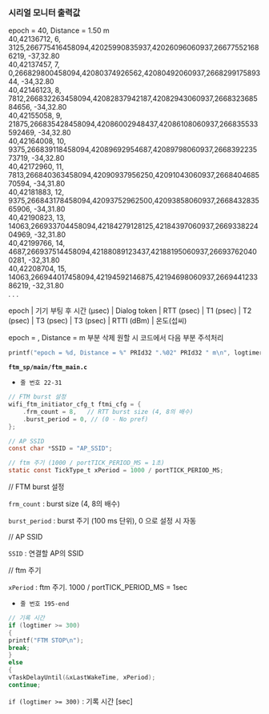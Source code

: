 ### 시리얼 모니터 출력값    
   
epoch = 40, Distance = 1.50 m  
40,42136712,     6,   3125,266775416458094,42025990835937,42026096060937,266775521686219,   -37,32.80  
40,42137457,     7,      0,266829800458094,42080374926562,42080492060937,266829917589344,   -34,32.80  
40,42146123,     8,   7812,266832263458094,42082837942187,42082943060937,266832368584656,   -34,32.80  
40,42155058,     9,  21875,266835428458094,42086002948437,42086108060937,266835533592469,   -34,32.80  
40,42164008,    10,   9375,266839118458094,42089692954687,42089798060937,266839223573719,   -34,32.80  
40,42172960,    11,   7813,266840363458094,42090937956250,42091043060937,266840468570594,   -34,31.80  
40,42181883,    12,   9375,266843178458094,42093752962500,42093858060937,266843283565906,   -34,31.80  
40,42190823,    13,  14063,266933704458094,42184279128125,42184397060937,266933822404969,   -32,31.80  
40,42199766,    14,   4687,266937514458094,42188089123437,42188195060937,266937620400281,   -32,31.80  
40,42208704,    15,  14063,266944017458094,42194592146875,42194698060937,266944123386219,   -32,31.80  
.
.
.

epoch | 기기 부팅 후 시간 (µsec) | Dialog token | RTT (psec) | T1 (psec) | T2 (psec) | T3 (psec) | T3 (psec) | RTTI (dBm) | 온도(섭씨)  

epoch = , Distance = m 부분 삭제 원할 시 코드에서 다음 부분 주석처리
```c
printf("epoch = %d, Distance = %" PRId32 ".%02" PRId32 " m\n", logtimer, s_dist_est / 100, s_dist_est % 100);
```

**`ftm_sp/main/ftm_main.c`**

- `줄 번호 22-31`

```c
// FTM burst 설정
wifi_ftm_initiator_cfg_t ftmi_cfg = {
    .frm_count = 8,   // RTT burst size (4, 8의 배수)
    .burst_period = 0, // (0 - No pref)
};

// AP SSID
const char *SSID = "AP_SSID";

// ftm 주기 (1000 / portTICK_PERIOD_MS = 1초)
static const TickType_t xPeriod = 1000 / portTICK_PERIOD_MS;
```

// FTM burst 설정

`frm_count` : burst size (4, 8의 배수)

`burst_period` : burst 주기 (100 ms 단위), 0 으로 설정 시 자동

// AP SSID 

`SSID` : 연결할 AP의 SSID

// ftm 주기

`xPeriod` : ftm 주기. 1000 / portTICK_PERIOD_MS = 1sec

- `줄 번호 195-end`

```c
// 기록 시간
if (logtimer >= 300)
{
printf("FTM STOP\n");
break;
}
else
{
vTaskDelayUntil(&xLastWakeTime, xPeriod);
continue;
```

`if (logtimer >= 300)` : 기록 시간 [sec]
